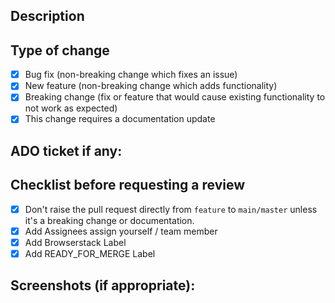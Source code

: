 <!--- Provide a general summary of your changes in the Title above -->

## Description
<!--- Describe your changes in detail -->

## Type of change

- [x] Bug fix (non-breaking change which fixes an issue)
- [x] New feature (non-breaking change which adds functionality)
- [x] Breaking change (fix or feature that would cause existing functionality to not work as expected)
- [x] This change requires a documentation update

## ADO ticket if any:

## Checklist before requesting a review

- [x] Don't raise the pull request directly from `feature` to `main/master` unless it's a breaking change or documentation.
- [x] Add Assignees assign yourself / team member
- [x] Add Browserstack Label
- [x] Add READY_FOR_MERGE Label

## Screenshots (if appropriate):
